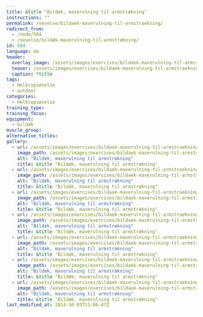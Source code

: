 ```yaml
---
title: &title "Bildæk, maverulning til armstrækning"
instructions: ""
permalink: /oevelse/bildaek-maverulning-til-armstraekning/
redirect_from:
  - /node/584
  - /oevelse/bildæk-maverulning-til-armstrækning/
id: 584
language: da
header:
  overlay_image: /assets/images/exercises/bildaek-maverulning-til-armstraekning-0.jpg
  teaser: /assets/images/exercises/bildaek-maverulning-til-armstraekning-0-320.jpg
  caption: *title
tags:
  - Helkropsøvelse
  - outdoor
categories:
  - Helkropsøvelse
training_type: 
training_focus: 
equipment:
  - bildæk
muscle_group:
alternative_titles:
gallery:
  - url: /assets/images/exercises/bildaek-maverulning-til-armstraekning-0.jpg
    image_path: /assets/images/exercises/bildaek-maverulning-til-armstraekning-0-320.jpg
    alt: "Bildæk, maverulning til armstrækning"
    title: &title "Bildæk, maverulning til armstrækning"
  - url: /assets/images/exercises/bildaek-maverulning-til-armstraekning-1.jpg
    image_path: /assets/images/exercises/bildaek-maverulning-til-armstraekning-1-320.jpg
    alt: "Bildæk, maverulning til armstrækning"
    title: &title "Bildæk, maverulning til armstrækning"
  - url: /assets/images/exercises/bildaek-maverulning-til-armstraekning-2.jpg
    image_path: /assets/images/exercises/bildaek-maverulning-til-armstraekning-2-320.jpg
    alt: "Bildæk, maverulning til armstrækning"
    title: &title "Bildæk, maverulning til armstrækning"
  - url: /assets/images/exercises/bildaek-maverulning-til-armstraekning-3.jpg
    image_path: /assets/images/exercises/bildaek-maverulning-til-armstraekning-3-320.jpg
    alt: "Bildæk, maverulning til armstrækning"
    title: &title "Bildæk, maverulning til armstrækning"
  - url: /assets/images/exercises/bildaek-maverulning-til-armstraekning-4.jpg
    image_path: /assets/images/exercises/bildaek-maverulning-til-armstraekning-4-320.jpg
    alt: "Bildæk, maverulning til armstrækning"
    title: &title "Bildæk, maverulning til armstrækning"
  - url: /assets/images/exercises/bildaek-maverulning-til-armstraekning-5.jpg
    image_path: /assets/images/exercises/bildaek-maverulning-til-armstraekning-5-320.jpg
    alt: "Bildæk, maverulning til armstrækning"
    title: &title "Bildæk, maverulning til armstrækning"
  - url: /assets/images/exercises/bildaek-maverulning-til-armstraekning-6.jpg
    image_path: /assets/images/exercises/bildaek-maverulning-til-armstraekning-6-320.jpg
    alt: "Bildæk, maverulning til armstrækning"
    title: &title "Bildæk, maverulning til armstrækning"
last_modified_at: 2014-10-03T11:06:47Z
---
```



